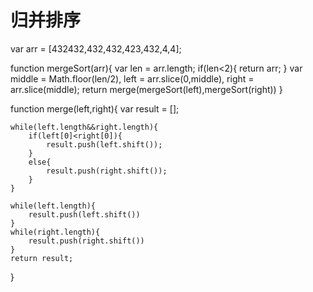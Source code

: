 # 归并排序

var arr = [432432,432,432,423,432,4,4];


function mergeSort(arr){
    var len = arr.length;
    if(len<2){
        return arr;
    }
    var middle = Math.floor(len/2),
    left = arr.slice(0,middle),
    right = arr.slice(middle);
    return merge(mergeSort(left),mergeSort(right))
}

function merge(left,right){
    var result = [];

    while(left.length&&right.length){
        if(left[0]<right[0]){
            result.push(left.shift());
        }
        else{
            result.push(right.shift());
        }
    }

    while(left.length){
        result.push(left.shift())
    }
    while(right.length){
        result.push(right.shift())
    }
    return result;
}
